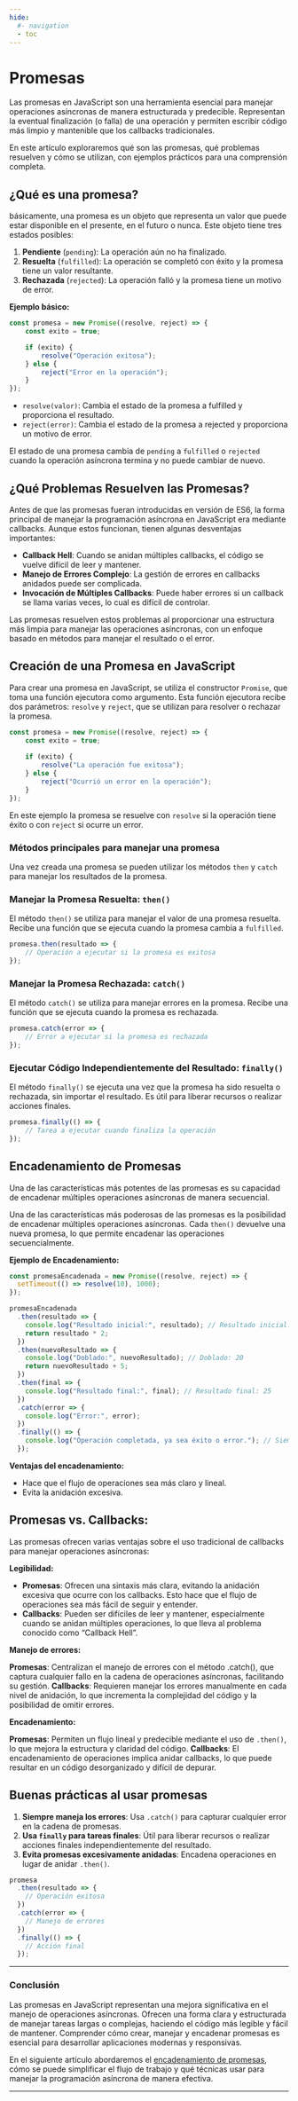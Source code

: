 ```yaml
---
hide:
  #- navigation
  - toc
---
```


<link rel="stylesheet" href="../../assets/stylesheets/javascript.css">

# **Promesas**

Las promesas en JavaScript son una herramienta esencial para manejar operaciones asíncronas de manera estructurada y predecible. Representan la eventual finalización (o falla) de una operación y permiten escribir código más limpio y mantenible que los callbacks tradicionales.

En este artículo exploraremos qué son las promesas, qué problemas resuelven y cómo se utilizan, con ejemplos prácticos para una comprensión completa.

## **¿Qué es una promesa?**

básicamente, una promesa es un objeto que representa un valor que puede estar disponible en el presente, en el futuro o nunca. Este objeto tiene tres estados posibles:

  1. **Pendiente** (`pending`): La operación aún no ha finalizado.
  2. **Resuelta** (`fulfilled`): La operación se completó con éxito y la promesa tiene un valor resultante.
  3. **Rechazada** (`rejected`): La operación falló y la promesa tiene un motivo de error.

**Ejemplo básico:**

```js linenums="1" title="javascript"
const promesa = new Promise((resolve, reject) => {
    const exito = true;

    if (exito) {
        resolve("Operación exitosa");
    } else {
        reject("Error en la operación");
    }
});
```

  - `resolve(valor)`: Cambia el estado de la promesa a fulfilled y proporciona el resultado.
  - `reject(error)`: Cambia el estado de la promesa a rejected y proporciona un motivo de error.

El estado de una promesa cambia de `pending` a `fulfilled` o `rejected` cuando la operación asíncrona termina y no puede cambiar de nuevo.

## **¿Qué Problemas Resuelven las Promesas?**

Antes de que las promesas fueran introducidas en versión de ES6, la forma principal de manejar la programación asíncrona en JavaScript era mediante callbacks. Aunque estos funcionan, tienen algunas desventajas importantes:

  - **Callback Hell**: Cuando se anidan múltiples callbacks, el código se vuelve difícil de leer y mantener.
  - **Manejo de Errores Complejo**: La gestión de errores en callbacks anidados puede ser complicada.
  - **Invocación de Múltiples Callbacks**: Puede haber errores si un callback se llama varias veces, lo cual es difícil de controlar.

Las promesas resuelven estos problemas al proporcionar una estructura más limpia para manejar las operaciones asíncronas, con un enfoque basado en métodos para manejar el resultado o el error.

## **Creación de una Promesa en JavaScript**

Para crear una promesa en JavaScript, se utiliza el constructor `Promise`, que toma una función ejecutora como argumento. Esta función ejecutora recibe dos parámetros: `resolve` y `reject`, que se utilizan para resolver o rechazar la promesa.

```js linenums="1" title="javascript"
const promesa = new Promise((resolve, reject) => {
    const exito = true;
    
    if (exito) {
        resolve("La operación fue exitosa");
    } else {
        reject("Ocurrió un error en la operación");
    }
});
```

En este ejemplo la promesa se resuelve con `resolve` si la operación tiene éxito o con `reject` si ocurre un error.

### **Métodos principales para manejar una promesa**

Una vez creada una promesa se pueden utilizar los métodos `then` y `catch` para manejar los resultados de la promesa.

### **Manejar la Promesa Resuelta: `then()`**

El método `then()` se utiliza para manejar el valor de una promesa resuelta. Recibe una función que se ejecuta cuando la promesa cambia a `fulfilled`.

```js linenums="1" title="javascript"
promesa.then(resultado => {
    // Operación a ejecutar si la promesa es exitosa
});
```

### **Manejar la Promesa Rechazada: `catch()`**

El método `catch()` se utiliza para manejar errores en la promesa. Recibe una función que se ejecuta cuando la promesa es rechazada.

```js linenums="1" title="javascript"
promesa.catch(error => {
    // Error a ejecutar si la promesa es rechazada
});
```

### **Ejecutar Código Independientemente del Resultado: `finally()`**

El método `finally()` se ejecuta una vez que la promesa ha sido resuelta o rechazada, sin importar el resultado. Es útil para liberar recursos o realizar acciones finales.

```js linenums="1" title="javascript"
promesa.finally(() => {
    // Tarea a ejecutar cuando finaliza la operación
});
```

## **Encadenamiento de Promesas**

Una de las características más potentes de las promesas es su capacidad de encadenar múltiples operaciones asíncronas de manera secuencial.

Una de las características más poderosas de las promesas es la posibilidad de encadenar múltiples operaciones asíncronas. Cada `then()` devuelve una nueva promesa, lo que permite encadenar las operaciones secuencialmente.

**Ejemplo de Encadenamiento:**

```js linenums="1" title="javascript"
const promesaEncadenada = new Promise((resolve, reject) => {
  setTimeout(() => resolve(10), 1000);
});

promesaEncadenada
  .then(resultado => {
    console.log("Resultado inicial:", resultado); // Resultado inicial: 10
    return resultado * 2;
  })
  .then(nuevoResultado => {
    console.log("Doblado:", nuevoResultado); // Doblado: 20
    return nuevoResultado + 5;
  })
  .then(final => {
    console.log("Resultado final:", final); // Resultado final: 25
  })
  .catch(error => {
    console.log("Error:", error);
  })
  .finally(() => {
    console.log("Operación completada, ya sea éxito o error."); // Siempre se ejecuta
  });

```

**Ventajas del encadenamiento:**

  - Hace que el flujo de operaciones sea más claro y lineal.
  - Evita la anidación excesiva.

## **Promesas vs. Callbacks:**

Las promesas ofrecen varias ventajas sobre el uso tradicional de callbacks para manejar operaciones asíncronas:

**Legibilidad:**

  - **Promesas**: Ofrecen una sintaxis más clara, evitando la anidación excesiva que ocurre con los callbacks. Esto hace que el flujo de operaciones sea más fácil de seguir y entender.
  - **Callbacks**: Pueden ser difíciles de leer y mantener, especialmente cuando se anidan múltiples operaciones, lo que lleva al problema conocido como “Callback Hell”.

**Manejo de errores:**

  **Promesas**: Centralizan el manejo de errores con el método .catch(), que captura cualquier fallo en la cadena de operaciones asíncronas, facilitando su gestión.
  **Callbacks**: Requieren manejar los errores manualmente en cada nivel de anidación, lo que incrementa la complejidad del código y la posibilidad de omitir errores.

**Encadenamiento:**

  **Promesas**: Permiten un flujo lineal y predecible mediante el uso de `.then()`, lo que mejora la estructura y claridad del código.
  **Callbacks**: El encadenamiento de operaciones implica anidar callbacks, lo que puede resultar en un código desorganizado y difícil de depurar.

## **Buenas prácticas al usar promesas**

  1. **Siempre maneja los errores**: Usa `.catch()` para capturar cualquier error en la cadena de promesas.
  2. **Usa `finally` para tareas finales**: Útil para liberar recursos o realizar acciones finales independientemente del resultado.
  3. **Evita promesas excesivamente anidadas**: Encadena operaciones en lugar de anidar `.then()`.

```js linenums="1" title="javascript"
promesa
  .then(resultado => {
    // Operación exitosa
  })
  .catch(error => {
    // Manejo de errores
  })
  .finally(() => {
    // Acción final
  });
```

***

### **Conclusión**

Las promesas en JavaScript representan una mejora significativa en el manejo de operaciones asíncronas. Ofrecen una forma clara y estructurada de manejar tareas largas o complejas, haciendo el código más legible y fácil de mantener. Comprender cómo crear, manejar y encadenar promesas es esencial para desarrollar aplicaciones modernas y responsivas.

En el siguiente artículo abordaremos el [encadenamiento de promesas](../encadenamiento-de-promesas/), cómo se puede simplificar el flujo de trabajo y qué técnicas usar para manejar la programación asíncrona de manera efectiva.

***

<br>
